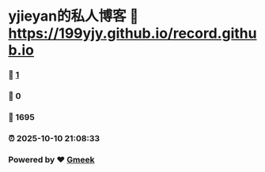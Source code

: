 # yjieyan的私人博客 :link: https://199yjy.github.io/record.github.io 
### :page_facing_up: [1](https://199yjy.github.io/record.github.io/tag.html) 
### :speech_balloon: 0 
### :hibiscus: 1695 
### :alarm_clock: 2025-10-10 21:08:33 
### Powered by :heart: [Gmeek](https://github.com/Meekdai/Gmeek)
